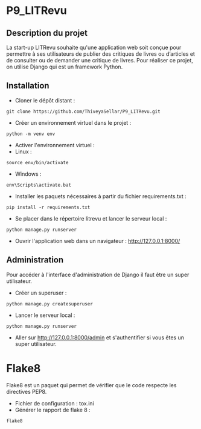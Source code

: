 # P9_LITRevu

## Description du projet

La start-up LITRevu souhaite qu'une application web soit conçue pour permettre à ses utilisateurs de publier des critiques de livres ou d’articles et de consulter ou de demander une critique de livres.
Pour réaliser ce projet, on utilise Django qui est un framework Python.

## Installation


- Cloner le dépôt distant :

```
git clone https://github.com/ThiveyaSellar/P9_LITRevu.git
```

- Créer un environnement virtuel dans le projet :
```
python -m venv env
```

- Activer l'environnement virtuel :
- Linux :
```
source env/bin/activate
```
- Windows :
```
env\Scripts\activate.bat
```

- Installer les paquets nécessaires à partir du fichier requirements.txt :
```
pip install -r requirements.txt
```
- Se placer dans le répertoire litrevu et lancer le serveur local :
```
python manage.py runserver
```
- Ouvrir l'application web dans un navigateur :
http://127.0.0.1:8000/

## Administration

Pour accéder à l'interface d'administration de Django il faut être un super utilisateur.

- Créer un superuser :
```
python manage.py createsuperuser
```
- Lancer le serveur local :
```
python manage.py runserver
```
- Aller sur http://127.0.0.1:8000/admin et s'authentifier si vous êtes un super utilisateur.

# Flake8

Flake8 est un paquet qui permet de vérifier que le code respecte les directives PEP8.
- Fichier de configuration : tox.ini
- Générer le rapport de flake 8 :
```
flake8
```